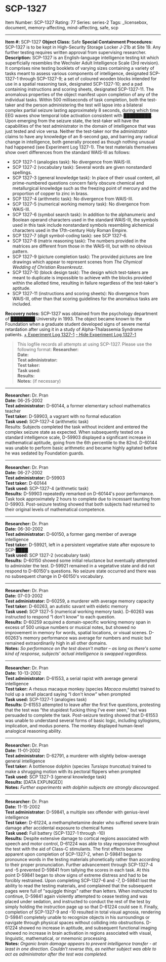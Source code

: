 # SCP-1327
Item Number: SCP-1327
Rating: 77
Series: series-2
Tags: _licensebox, document, memory-affecting, mind-affecting, safe, scp

---

**Item #:** SCP-1327
**Object Class:** Safe
**Special Containment Procedures:** SCP-1327 is to be kept in High-Security Storage Locker J-21b at Site 19. Any further testing requires written approval from supervising researcher.
**Description:** SCP-1327 is an English-language intelligence testing kit which superficially resembles the Wechsler Adult Intelligence Scale (3rd revision). It comprises nine testing booklets of varying sizes containing a variety of tasks meant to assess various components of intelligence, designated SCP-1327-1 through SCP-1327-9; a set of coloured wooden blocks intended for use in a spatial reasoning task, designated SCP-1327-10; and a pad containing instructions and scoring sheets, designated SCP-1327-11.
The anomalous properties of the object manifest upon completion of any of the individual tasks. Within 500 milliseconds of task completion, both the test-taker and the person administering the test will lapse into a bilateral complex partial seizure lasting approximately 8 seconds, during which time EEG waves show temporal lobe activation consistent with █████████. Upon emerging from the seizure state, the test-taker will have the capabilities of the test administrator in the domain of intelligence that was just tested and vice versa. Neither the test-taker nor the administrator claims to have any knowledge of an 8-second gap, and barring any radical change in intelligence, both generally proceed as though nothing unusual had happened (see Experiment Log 1327-1).
The test materials themselves show overt differences from the standard WAIS-III as follows:
  * SCP 1327-1 (analogies task): No divergence from WAIS-III.
  * SCP 1327-2 (vocabulary task): Several words are given nonstandard spellings.
  * SCP 1327-3 (general knowledge task): In place of their usual content, all prime-numbered questions concern fairly obscure chemical and metallurgical knowledge such as the freezing point of mercury and the proportion of copper to zinc in brass.
  * SCP 1327-4 (arithmetic task): No divergence from WAIS-III.
  * SCP 1327-5 (numerical working memory task): No divergence from WAIS-III.
  * SCP 1327-6 (symbol search task): In addition to the alphanumeric and Boolean operand characters used in the standard WAIS-III, the symbols used in this task include nonstandard symbols resembling alchemical characters used in the 17th-century Holy Roman Empire.
  * SCP 1327-7 (digit symbol-coding task): see SCP 1327-6.
  * SCP 1327-8 (matrix reasoning task): The numbers provided in the matrices are different from those in the WAIS-III, but with no obvious pattern.
  * SCP 1327-9 (picture completion task): The provided pictures are line drawings which appear to represent scenes from _The Chymical Wedding of Christian Rosenkreutz_.
  * SCP 1327-10 (block design task): The design which test-takers are meant to duplicate is impossible to achieve with the blocks provided within the allotted time, resulting in failure regardless of the test-taker's aptitude.
  * SCP 1327-11 (instructions and scoring sheets): No divergence from WAIS-III, other than that scoring guidelines for the anomalous tasks are included.

**Recovery notes:** SCP-1327 was obtained from the psychology department of ████████ University in 1993. The object became known to the Foundation when a graduate student developed signs of severe mental retardation after using it in a study of Alpha-Thalassemia Syndrome patients.
[\+ Experiment Log 1327-1](javascript:;)
[\- Hide Experiment Log 1327-1](javascript:;)
> This logfile records all attempts at using SCP-1327. Please use the following format:
**Researcher:**  
**Date:**  
**Test administrator:**  
**Test taker:**  
**Task used:**  
**Results:**  
**Notes:** (if necessary)
* * *
**Researcher:** Dr. Pran  
**Date:** 06-25-2002  
**Test administrator:** D-60144, a former elementary school mathematics teacher  
**Test taker:** D-59903, a vagrant with no formal education  
**Task used:** SCP-1327-4 (arithmetic task)  
Results: Subjects completed the task without incident and entered the complex seizure state as expected. When subsequently tested on a standard intelligence scale, D-59903 displayed a significant increase in mathematical aptitude, going from the 6th percentile to the 82nd. D-60144 was unable to perform basic arithmetic and became highly agitated before he was sedated by Foundation guards.
* * *
**Researcher:** Dr. Pran  
**Date:** 06-27-2002  
**Test administrator:** D-59903  
**Test taker:** D-60144  
**Task used:** SCP-1327-4 (arithmetic task)  
**Results:** D-59903 repeatedly remarked on D-60144's poor performance. Task took approximately 2 hours to complete due to incessant taunting from D-59903. Post-seizure testing showed that both subjects had returned to their original levels of mathematical competence.
* * *
**Researcher:** Dr. Pran  
**Date:** 06-30-2002  
**Test administrator:** D-60150, a former gang member of average intelligence  
**Test taker:** D-59921, left in a persistent vegetative state after exposure to SCP-████  
**Task used:** SCP 1327-2 (vocabulary task)  
**Results:** D-60150 showed some initial reluctance but eventually attempted to administer the test. D-59921 remained in a vegetative state and did not respond to D-60150's questions. No seizure state occurred and there was no subsequent change in D-60150's vocabulary.
* * *
**Researcher:** Dr. Pran  
**Date:** 07-03-2002  
**Test administrator:** D-60259, a murderer with average memory capacity  
**Test taker:** D-60263, an autistic savant with eidetic memory  
**Task used:** SCP 1327-5 (numerical working memory task). D-60263 was instructed to respond “I don't know” to each question.  
**Results:** D-60259 acquired a domain-specific working memory span in excess of 500 unique numbers or musical notes, but showed no improvement in memory for words, spatial locations, or visual scenes. D-60263's memory performance was average for numbers and music but remained extraordinarily high in all other domains.  
**Notes:** _So performance on the test doesn't matter – as long as there's some kind of response, subjects' actual intelligence is swapped regardless._
* * *
**Researcher:** Dr. Pran  
**Date:** 10-13-2002  
**Test administrator:** D-61553, a serial rapist with average general intelligence  
**Test taker:** A rhesus macaque monkey (species _Macaca mulatta_) trained to hold up a small placard saying “I don't know” when prompted  
**Task used:** SCP-1327-1 (analogies task)  
**Results:** D-61553 attempted to leave after the first five questions, protesting that the test was “the stupidest fucking thing I've ever seen,” but was persuaded to complete the task. Post-seizure testing showed that D-61553 was unable to understand several forms of basic logic, including syllogisms, implication, and modus ponens. The monkey displayed human-level analogical reasoning ability.
* * *
**Researcher:** Dr. Pran  
**Date:** 11-01-2002  
**Test administrator:** D-62791, a murderer with slightly below-average general intelligence  
**Test taker:** A bottlenose dolphin (species _Tursiops truncatus_) trained to make a shrugging motion with its pectoral flippers when prompted  
**Task used:** SCP 1327-3 (general knowledge task)  
**Results:** [DATA EXPUNGED]  
**Notes:** _Further experiments with dolphin subjects are strongly discouraged._
* * *
**Researcher:** Dr. Pran  
**Date:** 11-15-2002  
**Test administrator:** D-59841, a multiple sex offender with genius-level intelligence  
**Test taker:** D-61224, a methamphetamine dealer who suffered severe brain damage after accidental exposure to chemical fumes  
**Task used:** Full battery (SCP-1327-1 through -10)  
**Results:** Despite extensive damage to cortical regions associated with speech and motor control, D-61224 was able to stay responsive throughout the test with the aid of Class-C stimulants. The first effects became apparent upon completion of SCP-1327-2, when D-59841 began to pronounce words in the testing materials phonetically rather than according to their proper pronunciation. Further advancement through SCP-1327-4 and -5 prevented D-59841 from tallying the scores in each task. At this point D-59841 began to show signs of extreme distress and had to be forcibly restrained. Upon completing SCP-1327-6 and -7, D-59841 lost the ability to read the testing materials, and complained that the subsequent pages were full of "squiggle things" rather than letters. When instructed to continue, D-59841 again violently attempted to cease testing and was placed under sedation, and instructed to conduct the rest of the test by simply holding the instruction page up so that D-61224 could see it. Finally, completion of SCP-1327-9 and -10 resulted in total visual agnosia, rendering D-59841 completely unable to recognize objects in his surroundings or navigate through physical spaces without colliding into obstructions. D-61224 showed no increase in aptitude, and subsequent functional imaging showed no increase in brain activation in regions associated with visual, linguistic, mathematical, or mnemonic processing.  
**Notes:** _Organic brain damage appears to prevent intelligence transfer - at least in one direction. Couldn't reverse this, as neither subject was able to act as administrator after the test was completed._